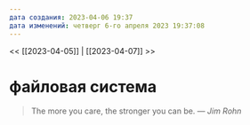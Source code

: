 ```yaml
---
дата создания: 2023-04-06 19:37
дата изменений: четверг 6-го апреля 2023 19:37:08
---
```


<< [[2023-04-05]] | [[2023-04-07]] >>

# файловая система

> The more you care, the stronger you can be.
> — <cite>Jim Rohn</cite>